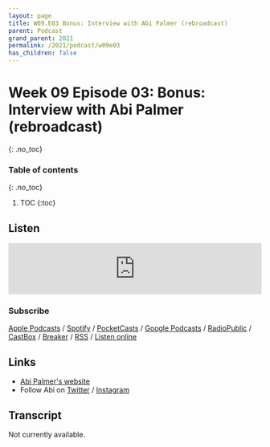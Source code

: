 ```yaml
---
layout: page
title: W09.E03 Bonus: Interview with Abi Palmer (rebroadcast)
parent: Podcast
grand_parent: 2021
permalink: /2021/podcast/w09e03
has_children: false
---
```


# Week 09 Episode 03: Bonus: Interview with Abi Palmer (rebroadcast)
{: .no_toc}

### Table of contents
{: .no_toc}

1. TOC
{:toc}

## Listen

<iframe src="https://anchor.fm/olliepalmer/embed/episodes/2021.W9.E2-Bonus:-Interview-with-Abi-Palmer-(rebroadcast)-evujk1" height="102px" width="100%" frameborder="0" scrolling="no"></iframe>

### Subscribe

[Apple Podcasts](https://podcasts.apple.com/gb/podcast/parallel-worlds/id1504529134) / [Spotify](https://open.spotify.com/show/3L3RhKaoqQZoU9fIcLuZjz) / [PocketCasts](https://pca.st/ha20534r) / [Google Podcasts](https://www.google.com/podcasts?feed=aHR0cHM6Ly9hbmNob3IuZm0vcy8xODg0YjAwOC9wb2RjYXN0L3Jzcw%3D%3D) / [RadioPublic](https://radiopublic.com/parallel-worlds-WzVy1K) / [CastBox](https://castbox.fm/channel/id2710471?utm_source=podcaster&utm_medium=dlink&utm_campaign=c_2710471&utm_content=Parallel%20Worlds-CastBox_FM) / [Breaker](https://www.breaker.audio/parallel-worlds) / [RSS](https://anchor.fm/s/1884b008/podcast/rss) / [Listen online](https://anchor.fm/olliepalmer)

## Links

- [Abi Palmer's website](https://abipalmer.squarespace.com/)
- Follow Abi on [Twitter](https://twitter.com/abipalmer_bot) / [Instagram](http://instagram.com/abipalmer_bot)


## Transcript

Not currently available.
